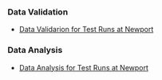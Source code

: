 

### Data Validation  
- [Data Validarion for Test Runs at Newport](Cleaned/)

### Data Analysis  
- [Data Analysis for Test Runs at Newport](Validated/)


